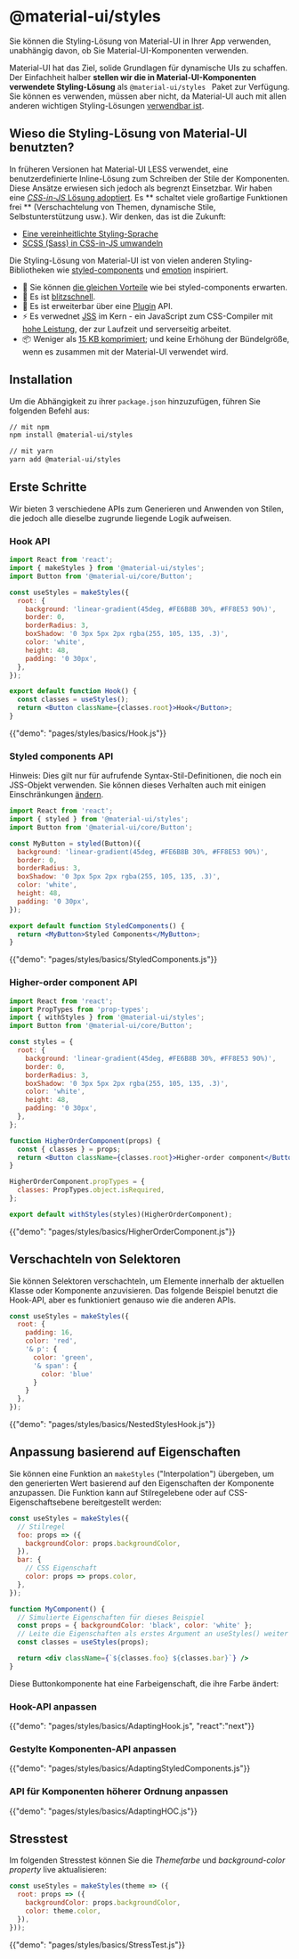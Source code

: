 # @material-ui/styles

<p class="description">Sie können die Styling-Lösung von Material-UI in Ihrer App verwenden, unabhängig davon, ob Sie Material-UI-Komponenten verwenden.</p>

Material-UI hat das Ziel, solide Grundlagen für dynamische UIs zu schaffen. Der Einfachheit halber **stellen wir die in Material-UI-Komponenten verwendete Styling-Lösung** als `@material-ui/styles ` Paket zur Verfügung. Sie können es verwenden, müssen aber nicht, da Material-UI auch mit allen anderen wichtigen Styling-Lösungen [verwendbar ist](/guides/interoperability/).

## Wieso die Styling-Lösung von Material-UI benutzten?

In früheren Versionen hat Material-UI LESS verwendet, eine benutzerdefinierte Inline-Lösung zum Schreiben der Stile der Komponenten. Diese Ansätze erwiesen sich jedoch als begrenzt Einsetzbar. Wir haben eine [*CSS-in-JS* Lösung adoptiert](https://github.com/oliviertassinari/a-journey-toward-better-style). Es ** schaltet viele großartige Funktionen frei ** (Verschachtelung von Themen, dynamische Stile, Selbstunterstützung usw.). Wir denken, das ist die Zukunft:

- [Eine vereinheitlichte Styling-Sprache](https://medium.com/seek-blog/a-unified-styling-language-d0c208de2660)
- [SCSS (Sass) in CSS-in-JS umwandeln](https://egghead.io/courses/convert-scss-sass-to-css-in-js)

Die Styling-Lösung von Material-UI ist von vielen anderen Styling-Bibliotheken wie [styled-components](https://www.styled-components.com/) und [emotion](https://emotion.sh/) inspiriert.

- 💅 Sie können [die gleichen Vorteile](https://www.styled-components.com/web-app/basics#motivation) wie bei styled-components erwarten.
- 🚀 Es ist [blitzschnell](https://github.com/mui-org/material-ui/blob/master/packages/material-ui-benchmark/README.md#material-uistyles).
- 🧩 Es ist erweiterbar über eine [Plugin](https://github.com/cssinjs/jss/blob/master/web-app/plugins.md) API.
- ⚡️ Es verwednet [JSS](https://github.com/cssinjs/jss) im Kern - ein JavaScript zum CSS-Compiler mit [hohe Leistung](https://github.com/cssinjs/jss/blob/master/web-app/performance.md), der zur Laufzeit und serverseitig arbeitet.
- 📦 Weniger als [15 KB komprimiert](https://bundlephobia.com/result?p=@material-ui/styles); und keine Erhöhung der Bündelgröße, wenn es zusammen mit der Material-UI verwendet wird.

## Installation

Um die Abhängigkeit zu ihrer `package.json` hinzuzufügen, führen Sie folgenden Befehl aus:

```sh
// mit npm
npm install @material-ui/styles

// mit yarn
yarn add @material-ui/styles
```

## Erste Schritte

Wir bieten 3 verschiedene APIs zum Generieren und Anwenden von Stilen, die jedoch alle dieselbe zugrunde liegende Logik aufweisen.

### Hook API

```jsx
import React from 'react';
import { makeStyles } from '@material-ui/styles';
import Button from '@material-ui/core/Button';

const useStyles = makeStyles({
  root: {
    background: 'linear-gradient(45deg, #FE6B8B 30%, #FF8E53 90%)',
    border: 0,
    borderRadius: 3,
    boxShadow: '0 3px 5px 2px rgba(255, 105, 135, .3)',
    color: 'white',
    height: 48,
    padding: '0 30px',
  },
});

export default function Hook() {
  const classes = useStyles();
  return <Button className={classes.root}>Hook</Button>;
}
```

{{"demo": "pages/styles/basics/Hook.js"}}

### Styled components API

Hinweis: Dies gilt nur für aufrufende Syntax-Stil-Definitionen, die noch ein JSS-Objekt verwenden. Sie können dieses Verhalten auch mit einigen Einschränkungen [ändern](/styles/advanced/#string-templates).

```jsx
import React from 'react';
import { styled } from '@material-ui/styles';
import Button from '@material-ui/core/Button';

const MyButton = styled(Button)({
  background: 'linear-gradient(45deg, #FE6B8B 30%, #FF8E53 90%)',
  border: 0,
  borderRadius: 3,
  boxShadow: '0 3px 5px 2px rgba(255, 105, 135, .3)',
  color: 'white',
  height: 48,
  padding: '0 30px',
});

export default function StyledComponents() {
  return <MyButton>Styled Components</MyButton>;
}
```

{{"demo": "pages/styles/basics/StyledComponents.js"}}

### Higher-order component API

```jsx
import React from 'react';
import PropTypes from 'prop-types';
import { withStyles } from '@material-ui/styles';
import Button from '@material-ui/core/Button';

const styles = {
  root: {
    background: 'linear-gradient(45deg, #FE6B8B 30%, #FF8E53 90%)',
    border: 0,
    borderRadius: 3,
    boxShadow: '0 3px 5px 2px rgba(255, 105, 135, .3)',
    color: 'white',
    height: 48,
    padding: '0 30px',
  },
};

function HigherOrderComponent(props) {
  const { classes } = props;
  return <Button className={classes.root}>Higher-order component</Button>;
}

HigherOrderComponent.propTypes = {
  classes: PropTypes.object.isRequired,
};

export default withStyles(styles)(HigherOrderComponent);
```

{{"demo": "pages/styles/basics/HigherOrderComponent.js"}}

## Verschachteln von Selektoren

Sie können Selektoren verschachteln, um Elemente innerhalb der aktuellen Klasse oder Komponente anzuvisieren. Das folgende Beispiel benutzt die Hook-API, aber es funktioniert genauso wie die anderen APIs.

```js
const useStyles = makeStyles({
  root: {
    padding: 16,
    color: 'red',
    '& p': {
      color: 'green',
      '& span': {
        color: 'blue'
      }
    }
  },
});
```

{{"demo": "pages/styles/basics/NestedStylesHook.js"}}

## Anpassung basierend auf Eigenschaften

Sie können eine Funktion an `makeStyles` ("Interpolation") übergeben, um den generierten Wert basierend auf den Eigenschaften der Komponente anzupassen. Die Funktion kann auf Stilregelebene oder auf CSS-Eigenschaftsebene bereitgestellt werden:

```jsx
const useStyles = makeStyles({
  // Stilregel
  foo: props => ({
    backgroundColor: props.backgroundColor,
  }),
  bar: {
    // CSS Eigenschaft
    color: props => props.color,
  },
});

function MyComponent() {
  // Simulierte Eigenschaften für dieses Beispiel
  const props = { backgroundColor: 'black', color: 'white' };
  // Leite die Eigenschaften als erstes Argument an useStyles() weiter
  const classes = useStyles(props);

  return <div className={`${classes.foo} ${classes.bar}`} />
}
```

Diese Buttonkomponente hat eine Farbeigenschaft, die ihre Farbe ändert:

### Hook-API anpassen

{{"demo": "pages/styles/basics/AdaptingHook.js", "react":"next"}}

### Gestylte Komponenten-API anpassen

{{"demo": "pages/styles/basics/AdaptingStyledComponents.js"}}

### API für Komponenten höherer Ordnung anpassen

{{"demo": "pages/styles/basics/AdaptingHOC.js"}}

## Stresstest

Im folgenden Stresstest können Sie die *Themefarbe* und *background-color property* live aktualisieren:

```js
const useStyles = makeStyles(theme => ({
  root: props => ({
    backgroundColor: props.backgroundColor,
    color: theme.color,
  }),
}));
```

{{"demo": "pages/styles/basics/StressTest.js"}}